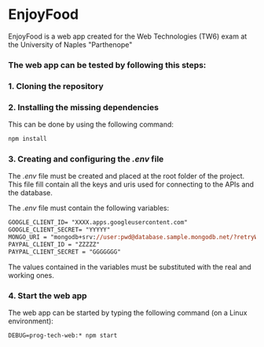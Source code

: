 # EnjoyFood

EnjoyFood is a web app created for the Web Technologies (TW6) exam at the University of Naples "Parthenope"

### The web app can be tested by following this steps:

### 1. Cloning the repository

### 2. Installing the missing dependencies
    
This can be done by using the following command:

```ps
npm install
```

### 3. Creating and configuring the *.env* file

The *.env* file must be created and placed at the root folder of the project.
This file fill contain all the keys and uris used for connecting to the APIs and the database.

The *.env* file must contain the following variables:

```ps
GOOGLE_CLIENT_ID= "XXXX.apps.googleusercontent.com"
GOOGLE_CLIENT_SECRET= "YYYYY"
MONGO_URI = "mongodb+srv://user:pwd@database.sample.mongodb.net/?retryWrites=true&w=majority"
PAYPAL_CLIENT_ID = "ZZZZZ"
PAYPAL_CLIENT_SECRET = "GGGGGGG"
```
The values contained in the variables must be substituted with the real and working ones.

### 4. Start the web app

The web app can be started by typing the following command (on a Linux environment):

```ps
DEBUG=prog-tech-web:* npm start
```
    
    
